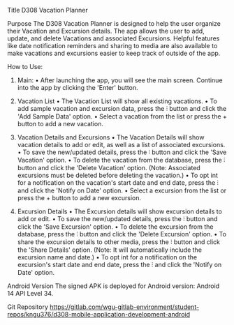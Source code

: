 Title
D308 Vacation Planner

Purpose
The D308 Vacation Planner is designed to help the user organize their Vacation and Excursion details. The app allows the user to add, update, and delete Vacations and associated Excursions. Helpful features like date notification reminders and sharing to media are also available to make vacations and excursions easier to keep track of outside of the app.

How to Use:
1. Main:
     • After launching the app, you will see the main screen. Continue into the app by clicking the 'Enter' button.

2. Vacation List
     • The Vacation List will show all existing vacations.
     • To add sample vacation and excursion data, press the ⫶ button and click the 'Add Sample Data' option.
     • Select a vacation from the list or press the + button to add a new vacation.

3. Vacation Details and Excursions
     • The Vacation Details will show vacation details to add or edit, as well as a list of associated excursions.
     • To save the new/updated details, press the ⫶ button and click the 'Save Vacation' option.
     • To delete the vacation from the database, press the ⫶ button and click the 'Delete Vacation' option. (Note: Associated excursions must be deleted before deleting the vacation.)
     • To opt int for a notification on the vacation's start date and end date, press the ⫶ and click the 'Notify on Date' option.
     • Select a excursion from the list or press the + button to add a new excursion.

4. Excursion Details
     • The Excursion details will show excursion details to add or edit.
     • To save the new/updated details, press the ⫶ button and click the 'Save Excursion' option.
     • To delete the excursion from the database, press the ⫶ button and click the 'Delete Excursion' option.
     • To share the excursion details to other media, press the ⫶ button and click the 'Share Details' option. (Note: It will automatically include the excursion name and date.)
     • To opt int for a notification on the excursion's start date and end date, press the ⫶ and click the 'Notify on Date' option.

Android Version
The signed APK is deployed for Android version: Android 14 API Level 34.

Git Repository
https://gitlab.com/wgu-gitlab-environment/student-repos/kngu376/d308-mobile-application-development-android